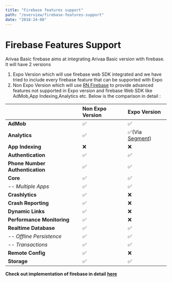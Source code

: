 ```yaml
---
title: "Firebase features support"
path: "/overview/firebase-features-support"
date: "2018-24-08"
---
```


# Firebase Features Support

Arivaa Basic firebase aims at integrating Arivaa Basic version with firebase. It will have 2 versions

1. Expo Version which will use firebase web SDK integrated and we have tried to include every firebase feature that can be supported with Expo
2. Non Expo Version which will use [RN Firebase](https://rnfirebase.io/)  to provide advanced features not supported in Expo version and firebase Web SDK  like AdMob,App Indexing,Analytics etc. Below is the comparison in detail : 

|  | Non Expo Version | Expo Version |
| :--- | :--- | :--- |
| **AdMob** | ✅ | ✅ |
| **Analytics** | ✅ | ✅\(Via [Segment](https://segment.com)\) |
| **App Indexing** | ❌ | ❌ |
| **Authentication** | ✅ | ✅ |
| **Phone Number Authentication** | ✅ | ✅ |
| **Core** | ✅ | ✅ |
| _-- Multiple Apps_ | ✅ | ✅ |
| **Crashlytics** | ✅ | ❌ |
| **Crash Reporting** | ✅ | ❌ |
| **Dynamic Links** | ✅ | ❌ |
| **Performance Monitoring** | ✅ | ❌ |
| **Realtime Database** | ✅ | ✅ |
| _-- Offline Persistence_ | ✅ | ✅ |
| _-- Transactions_ | ✅ | ✅ |
| **Remote Config** | ✅ | ❌ |
| **Storage** | ✅ | ✅ |

**Check out implementation of firebase in detail** [**here**](../architecture/firebase-implementation)

